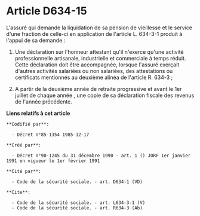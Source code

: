 # Article D634-15

L'assuré qui demande la liquidation de sa pension de vieillesse et le service d'une fraction de celle-ci en application de
l'article L. 634-3-1 produit à l'appui de sa demande : 

1. Une déclaration sur l'honneur attestant qu'il n'exerce qu'une activité professionnelle artisanale, industrielle et
commerciale à temps réduit. Cette déclaration doit être accompagnée, lorsque l'assuré exerçait d'autres activités salariées
ou non salariées, des attestations ou certificats mentionnés au deuxième alinéa de l'article R. 634-3 ; 

2. A partir de la deuxième année de retraite progressive et avant le 1er juillet de chaque année      , une copie de sa
déclaration fiscale des revenus de l'année précédente.

**Liens relatifs à cet article**

	**Codifié par**:

	  - Décret n°85-1354 1985-12-17

	**Créé par**:

	  - Décret n°90-1245 du 31 décembre 1990 - art. 1 () JORF 1er janvier 1991 en vigueur le 1er février 1991

	**Cité par**:

	  - Code de la sécurité sociale. - art. D634-1 (VD)

	**Cite**:

	  - Code de la sécurité sociale. - art. L634-3-1 (V)
	  - Code de la sécurité sociale. - art. R634-3 (Ab)
